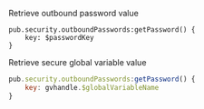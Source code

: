 Retrieve outbound password value

```
pub.security.outboundPasswords:getPassword() {
    key: $passwordKey
}
```

Retrieve secure global variable value

```javascript
pub.security.outboundPasswords:getPassword() {
    key: gvhandle.$globalVariableName
}
```











